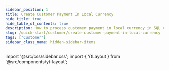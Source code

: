 ```yaml
---
sidebar_position: 1
title: Create Customer Payment In Local Currency
hide_title: true
hide_table_of_contents: true
description: How to process customer payment in local currency in SQL Accounting
slug: /quick-start/customer/create-customer-payment-in-local-currency
tags: ["Customer"]
sidebar_class_name: hidden-sidebar-items
---
```


import '@src/css/sidebar.css';
import { YtLayout } from '@src/components/yt-layout';

<YtLayout 
    url="https://www.youtube.com/embed/cg5t1mb_-AM?autoplay=1"
    videoId="cg5t1mb_-AM"
    title="Customer Payment In Local Currency"
/>
